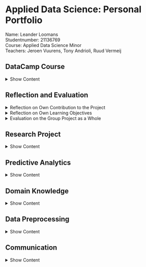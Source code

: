 # Applied Data Science: Personal Portfolio
Name: Leander Loomans <br />
Studentnumber: 21136769 <br />
Course: Applied Data Science Minor <br />
Teachers: Jeroen Vuurens, Tony Andrioli, Ruud Vermeij <br />


## DataCamp Course

<details><summary>Show Content</summary>

Overall, the DataCamp courses proved to be very useful. They accompanied the lectures by Jeroen and Tony nicely, and provided a way to bring into practice what you were taught, even if your project was not yet ready for writing code. Then, when the project entered the coding phase, it felt as if I had a head start, because I had already fooled around with lots of the machine learning functions. I have completed 100% of the courses, as can be seen below.

<details><summary>DataCamp Completion</summary>
  
![Image 1](https://github.com/LeanderLoomans/AppliedDataScience_PersonalPortfolio/blob/main/images/DataCamp0.png)
  
![Image 2](https://github.com/LeanderLoomans/AppliedDataScience_PersonalPortfolio/blob/main/images/DataCamp1.png)
  
</details>

It should be noted that I was familliar with Python before starting this minor, as it was taught during one of the classes in the first year of my major Software Engineering.

</details>
  
## Reflection and Evaluation

<details><summary>Reflection on Own Contribution to the Project</summary>

#### Situation
At the beginning of the minor, I chose to be part of the Dialogue team, along with 5 other students. I chose this project, because the detection of social interaction seemed like an incredibly interesting and versatile subject, that could also be deployed in many other situations than just in the context of the Smart Teddy project. I never regretted my decision for a second, also because I had a great group to work with. I thought the lectures by Jeroen and Tony were very useful and always relevant to our current objectives in the project. We used Scrum with two week sprints and daily stand-ups to guide our process to the right direction, which was always a nice support to have. 

#### Task
The first few weeks we divided ourselves into groups with different objectives. Me and Olaf had to get familiar with machine learning algorithms and the processing of sound in a way that a model could learn information from it. These first step laid a great base for the rest of our work. I ended up becoming the ‘expert’ on the dataprocessing aspect of the project, but cooperated a lot with Olaf on this. Vice versa, his specialty was configuring our neural networks, but while cooperating I got to give a lot of input there as well. At the end of the project, the whole group became more focussed on the research paper, so that also became my main focus. 

#### Action
For the dataset provision for the neural networks, I started by looking for existing datasets. The way I researched this, besides just searching on Google and Kaggle, was to look into the research that described similar projects to our own, and see what datasets they used. Next, I had to process this data into something that the network could easily understand. This was initially spectrograms, but later I decided to try using MFCCs instead. This made our accuracy score jump up quite a bit, around 10%, so we were all very happy with that decision. 
At one point we also switched from using generated images to using the raw MFCC data, following critical questions during one of the external presentations. We used images because we had initially misunderstood what Jeroen and Tony tried to explain to us, and I had had my doubts about this ‘back and forth’ translating of the data, but didn’t share this with the group because we did get promising results from the networks. I later regretted not sharing my thoughts, because then we might have gotten better results earlier.

#### Result
The results of my work are Jupyter Notebooks which generate datasets from audio, to train our two neural networks with and to test our final product on. I am pleased with these generator-algorithms. They are written to be very flexible and can be adjusted to produce different kinds of datasets, often by adjusting just a couple of global variables or changing out a single line of code. I also optimized my dataset generators to be as fast as I could get them. An example of this is The [Speaker Combi Generator](https://github.com/LeanderLoomans/AppliedDataScience_PersonalPortfolio/blob/main/code/SpeakerCombiGeneratorEnhanced.ipynb), which first took hours to run, and after optimization only took seconds. This enabled us to switch back and forth rapidly between generating and training, allowing us to make quick adjustments and learn about what worked and what didn’t. I tried to put in comments to clarify the inner workings for the others, but I could definitely have documented my code better, so that’s something I want to improve in the future.

#### Reflection
I think I was able to provide a valuable contribution to my team. Overall, I was very active in the devising and discussing of ideas, making plans, dividing tasks and working on our results. As mentioned above, there are some things I would like to improve myself in. If I have doubts, I shouldn’t keep them for myself. Also, I should keep others more informed of my work. I think my team always knew what I was working on, in part thanks to the scrum board. But I doubt anyone else can describe in detail how the dataset generators work. On the other hand, software engineering wasn’t really part of the learning objectives of this minor anyway. Something I think I did do well, was providing a positive mental attitude in the group. I always actively tried to keep the mood up and diffusing tense situations with a joke. I was always able to get the rest to go along with it, so we ended up having a great time during this minor.
  
</details>

<details><summary>Reflection on Own Learning Objectives</summary>
  
#### Situation
What I wanted out of this minor, primarily, was to learn how to make predictive models. I had no prior knowledge or experience with machine learning, and hardly any experience with data science as a whole. The only experience I had was plotting some graphs in python in my first year of Software Engineering. However, I was aware of the possibilities of machine learning. I had seen what is possible on the news and on the internet, and I liked that so much that I wanted to be able to do all those awesome things for myself. 

#### Task
At the beginning of the minor I set some goals for myself. I made a list of what I wanted to learn over the course of this minor. First of all, I wanted to learn how to create functioning machine learning models. Second, I wanted to learn how to select and process data for these models to train on. Third, I wanted to gain experience in performing a good research and writing a paper. Fourth and finally, I wanted to gain experience in working for a project that was bigger than my study. 

#### Action
The way I wanted to achieve my first and second learning objectives, was by taking tasks upon myself that involved me in writing code. I did this by assigning my name to those tasks on the scrum board. My third learning objective, I worked on by studying lots of other research that was about similar projects to our own. This, together with the workshop by Tony and feedback from him and Jeroen, taught me a lot. For my fourth learning objective I tried my best to be proactive during the meetings with Hani, our problem owner. I often proposed to my team to prepare together for the meeting by writing down all the questions that we had, and topics that we wanted to discuss with him. This helped us a lot in the way we presented our selves from a professional point of view.

#### Result
I created a couple of machine learning models myself: in the first few weeks I made a model that was able to, to a certain degree, predict which character said a quote in South Park. Later, during the hackathon, I created a random forest classifier which had the best results of our group, and would have been the second best of the whole class if I had gotten around to using the right dataset to test on. Furthermore, I even have a good grasp of how neural networks function and how to create/tweak them, from working together with Olaf on our convolutional neural networks. For my last learning objective, at the time of writing this evaluation we haven’t given our final presentation for Hani yet so I have no feedback from him as result. However, the result that I do have is that I experienced how motivating it is to work on something bigger than yourself. Because of that motivation, I pushed myself to perform better than just aiming for a passing grade, because our project actually matters. This was a very nice feeling to have while working on the project. 

#### Reflection
Having improved in all my learning objectives, I feel very good about my progress in this project. Not only did I learn new skills about the set objectives, there were also fields I gained knowledge in that I could not have foreseen, like how audiodata is stored or what an MFCC is and how they are made, which I am very pleased with. Now that I know how much more there is to learn, I really want to continue improving myself in the field of machine learning after this minor.

</details>

<details><summary>Evaluation on the Group Project as a Whole</summary>
  
#### Situation
My fellow students have many different backgrounds and skillsets. From the first day there were great vibes in the team. Since Björn is from Sweden, we spoke English most of the time. This didn’t bother anyone. If anything it made things a bit easier, since most of the terminology of the subject matter was in English anyway. Everyone was motivated to deliver a good result and was prepared to put in the work for it. I always felt like I could trust people to keep their word. Honestly, I could not have asked for a better team.

#### Task
One of the things we had to figure out in this team, was how to make use of everyone’s unique skills. For the software engineers this was pretty straightforward, but for the others, we had to figure it out as we went along, which we certainly did. To give an example, Olaf’s major is electrical engineering. But we were able to greatly benefit from his knowledge, because he had experience with analyzing and processing audio signals. He was able to explain to us what we needed to know, so the rest of us could get started. Likewise, everyone was able to bring a unique value to the table.

#### Action
The way we kept our group project organized, was with the help of scrum. We used a scrum board to keep track of what everyone was working on, and held daily stand-ups to share what we learned or ask for advise on how to move forward. Also, to keep everyone on the same page with regard to our views on the bigger picture of course. Finally, to give each other feedback on the process and our functioning as a team in general, we held a retrospective at the end of each sprint. These were always useful, and everyone participated seriously. We had a rule that you have to say at least one point of improvement because otherwise someone might feel awkward critiquing somebody they hardly know. This worked very well. Feedback was always given respectfully and received with dignity, as should be the case in a healthy work environment.

#### Result
I have participated in many group projects during my study, and I have to say things rarely go as smoothly as they did within our group. Communication was great, there were no heavy discussions, or in fact any negative energy in the group at all. Also, everyone was very motivated to finish their tasks, and to help others finish theirs. Without having received any results from our paper or individual test scores, I would say everybody also got to work on their learning objectives. All of us working until late in the evening on our research paper, giving feedback on each other’s writing and proof reading over and over again was another example of our great team spirit.

#### Reflection
Participating in Team Dialogue was a great experience. There was a good balance between being productive and getting things done, bonding over lunch, exchanging cultural differences and similarities with our pet Swede, and the mandatory things like (bi-)weekly meetings, lectures and workshops. Our amazing results are definitely derivative from our positive mental attitude and collective motivation. We are even going to try to get our paper published, which would be out of the question had everyone not put so much effort into it.
  
</details>

## Research Project

<details><summary>Show Content</summary>
  
### Task Definition
I was part of Team Dialogue during this minor. Team Dialogue is part of Smart Teddy, an innovative project of The Hague University of Applied Sciences. Its goal is to apply data science to improve the quality of life of dementia patients, by enabling them to stay in their own homes for longer. The Smart Teddy is equipped with sensors, among others a microphone, to monitor the patient and their condition. Algorithms will analyze the gathered data and send the results to a dashboard, where a healthcare professional can easily make an estimation of many patients’ conditions efficiently, reducing the pressure of the volunteers and the care system. When implemented correctly, all this will enable the dementia patients to live at home for longer, thus improving their quality of life. The subjects that will be monitored include presence of emotion, eating patterns and social interaction. Team Dialogue was tasked to find a solution for the latter. Specifically, our group tried to analyze audio signals to try and detect the presence of conversations. Together we formulated our assignment into one research question: "How can data science techniques detect if there is a conversation between at least two people by analyzing audio files?"

### Evaluation
On the whole, I believe that our group did very well. None of us had much (if any) experience with machine learning, and some of us had never even coded a program. I do wish, however, that I could restart the project with my current knowledge. I feel like I could do so much more now, and work so much faster than we did in the first weeks of the project. I also still have many ideas I would have liked to try, to further improve upon what we have. Improvements such as: changing the way we load data into the model, so that we can train on much bigger datasets. Or adding a third model to our final product, that can filter out noise from radio, tv or other sources that can be mistaken for speech. We could have improved our two existing models (detecting speech and comparing speakers) further, for example by adding more unique speakers to avoid overfitting on certain voices. I would have also liked to put more work into the combination of the models. Right now, the output is a percentage of speech present (by the first model) and how often the speaker changes (by the second model). But the second model can hypothetically also be used to give an estimation of how many unique speakers are in the audio, just by writing smarter code that compares more audio fragments than just two consecutive ones. Sadly though, there just wasn’t enough time. The fact that the best ideas came later in the project only shows that I learned so much, that I made a huge improvement over the course of this minor and that I learned many new skills, so I’m certainly happy with that.

### Conclusions
The results we ultimately got on both our models are actually very impressive, especially for a group of first time data scientists. The first model (detecting speech in one MFCC) got an accuracy of 0.89, and the second model (detecting if two MFCCs are the same or different speakers) got an accuracy of 0.94. Both datasets were balanced 50/50 between <i>true</i> and <i>false</i> samples, so those scores really do mean that the models work. The chance of getting those scores with blind guesses is less than 0.000000000000013%. The confusion matrices for both models are shown below. 
  
<details><summary>Confusion Matrices</summary>
  
![Image 3](https://github.com/LeanderLoomans/AppliedDataScience_PersonalPortfolio/blob/main/images/confusion_matrix_voice_detection.png)
  
![Image 4](https://github.com/LeanderLoomans/AppliedDataScience_PersonalPortfolio/blob/main/images/confusion_matrix_voice_comparison.png)
  
</details>

When the two models are combined into the final product, the accuracies for the first and the second model are 0.88 and 0.85 respectively. With these results, we can give an answer to our research question, "How can data science techniques detect if there is a conversation between at least two people by analyzing audio files?". We got our results by training two CNNs, using one MFCC per 0.5 second of audio as input. For the final product, the audio to be analyzed is first split into 0.5 second fragments. Then, each fragment is converted to an MFCC. These are given to the first model to determine if there is speech present. If yes, it is passed on to the next model and compared to the previous MFCC. The second model then decides if the two MFCCs are by the same or a different speaker. This way the program will always work, no matter how many speakers there are, since it was never trained on a specific amount if unique speakers. With the outputs from the two models, the chances of a conversation present can be estimated.

  
### Planning
At the beginning of the minor, we decided to use SCRUM for our planning. A sprint lasted 2 weeks, with daily stand-ups and a retrospective at the end. We put our planning on a scrum board on Taiga at the beginning of each sprint. This was done by the scrum master. We decided that everyone had to have some experience with planning, so each week someone else got to play the role of scrum master. It was my turn during the second sprint. I added the user stories to the scrum board and to each user story, a certain amount of points were assigned based on the amount of time it would take to complete. This allowed us to view our progress in the burn chart at the top of the board, and compare it to the ‘ideal completion rate’ baseline. Finally, the user stories were divided up into individual tasks that could be assigned to the group members. Everyone was responsible to keep their own tasks up to date, so that the rest of the group knew what everyone else was doing and what their progress status was. How the scrum board looked at the end of the sprint can be seen in the figures below.
  
<details><summary>Scrum Board Sprint 2</summary>

Example of the scrum board of sprint 2
![Image 5](https://github.com/LeanderLoomans/AppliedDataScience_PersonalPortfolio/blob/main/images/Scrumboard.png)
  
Example of an unfolded user story
![Image 6](https://github.com/LeanderLoomans/AppliedDataScience_PersonalPortfolio/blob/main/images/Scrumboard_Userstory.png)
  
</details>
  
</details>

## Predictive Analytics

<details><summary>Show Content</summary>

### Selecting a Model

### Configuring a Model

### Training a Model

### Evaluating a Model

### Visualizing the Outcome of a Model

</details>
  
## Domain Knowledge

<details><summary>Show Content</summary>

### Introduction of the Subject Field

### Literature Research

### Explanation of Terminology, Jargon and Definitions

</details>

## Data Preprocessing

<details><summary>Show Content</summary>

### Data Exploration
I found the three datasets that we ended up using by either searching on Google and Kaggle using keywords like ‘speech recognition’, ‘home environment’ or ‘voice activity’, or by following references to datasets in other research, similar to ours. In the case of AVA and CHIME-Home, the datasets were documented in their own papers. I used this to base my informative summaries on, which were used in our own research paper. These summaries are highlighted in the excerpt from our paper below. <br />

<details><summary>Data Summaries in Paper</summary>
  
![Image 7](https://github.com/LeanderLoomans/AppliedDataScience_PersonalPortfolio/blob/main/images/DataInfo.png)
  
</details>

The LibriSpeech dataset, we needed analyze ourselves. For the script that generates datasets for the second model, it was important that the code never tries to exceed the number of speakers or the amount of files that a speaker has. For this purpose, I made the following visualization. <br />
  
<details><summary>Data Visualization LibriSpeech</summary>
  
![Image 7](https://github.com/LeanderLoomans/AppliedDataScience_PersonalPortfolio/blob/main/images/Distribution_LibriSpeech.png)
  
</details>

### Data Cleansing
For creating the testing audio for our final product, we needed speaker audio with the speaker ID as label, mixed with non-speaker audio of a household environment. The most suitable dataset we could find was called 'CHIME-Home', which contained speech and non-speech audio fragments. However, we could not use the speech fragments, since they were not labeled with who was speaking (only if it was an adult male, adult female or child) and there was not enough variation in the speech. I then decided to use the LibriSpeech dataset (which we had already found) for speech audio, and only use the non-speech audio from CHIME-Home. This meant I had to filter out all files containing speech from the dataset, which turned out to be more difficult than expected: instead of having been sorted into folders by label, or containing the label in the filename, each file has a unique string of numbers, for which the corresponding labels were described in a CSV file (one CSV per audiofragment!). So, in order to clean this dataset, I had to write a custom python script that read every audio file, opened the corresponding CSV file, read the label inside it and copy the audiofile to a corresponding labeled folder. This resulted in a folder with only audiofiles containing environmental noises and no speech, which was exactly what we needed. To verify that the data we separated was the correct audio, besides listening to the audio, I checked if the ratio between voice and non-voice audio corresponded with the ratio of labels described in the CHIME-Home documentation, which it did.

[The script can be found here](https://github.com/LeanderLoomans/AppliedDataScience_PersonalPortfolio/blob/main/code/Chime-Home%20Dataset%20Separator.ipynb)

### Data Preparation
The dataset for our second model has to predict whether two speech audio fragments are by the same speaker or by a different speaker. I wrote a script that generates a custom dataset based on the LibriSpeech dataset. The audio files from this set are all in one folder, and have the speaker ID in the filename. The script first allows the user to set two parameters: the amount of different speakers you want to include in the dataset (with a maximum of 251, which is the amount of speaker IDs in the dataset), and how many combinations you want to generate for each speaker. For example, when this is set to 10 combinations, the script will generate 10 combination samples where one speaker is paired with themselves, plus 10 combinations where the speaker is paired with random samples by 10 other speakers. The script separates the audio into 0.5 second fragments: the interval we chose for the model to analyze. This audio fragment is resampled to 44.1kHz to ensure homogeneity over all audio used. It then creates an MFCC of 40x44 for each audio fragment. The script also keeps track of what the labels should be: <i>true</i> for combinations from the same speaker and <i>false</i> for combinations by different speakers. The output is three .npy files: a list of MFCCs by the first audio fragment of the combinations, the MFCCs of the second fragment in the combination, and a list of all corresponding labels. 

[The script can be found here](https://github.com/LeanderLoomans/AppliedDataScience_PersonalPortfolio/blob/main/code/SpeakerCombiGeneratorEnhanced.ipynb)

### Data Explanation
For our research paper, we needed to describe all of the datasets that our models use: AVA-Speech, CHIME-Home and LibriSpeech. I wrote these sections in the ‘Dataset’ and ‘Testing Datasets’ subsections in Methods. These bullet point descriptions (and TABLE I) serve as a quick overview for readers to see what we look for in a dataset for this project, as well as ensuring that, should our research be repeated, the same datasets are used in the same composition we did.


### Data Visualization
A good eample of data visualization is a script I wrote about the AVA-Speech dataset. The code uses the same methods to create MFCCs per 0.5 second of resampled audio, as was used in every code to make the datasets. A random MFCC is visualized, along with a generated pie-chart showing the ratios between labels: ‘NO_SPEECH, CLEAN_SPEECH, SPEECH_WITH_NOISE, SPEECH_WITH_MUSIC’. These visualizations proved to be very useful for verification that the process went right, balancing the datasets in our favour, and to tailor the first layer of each of the networks to accept the input shape (40x44) without error.

[The script can be found here](https://github.com/LeanderLoomans/AppliedDataScience_PersonalPortfolio/blob/main/code/DataVisualisation.ipynb)

</details>

## Communication

<details><summary>Show Content</summary>

### Presentations
I prepared and presented for internal presentations on [20/09/2021](https://docs.google.com/presentation/d/1_keYMeNEbK_fAQeNPD3XL43IEjjmxnUrA34O2uwElBM/edit?usp=sharing), [11/10/2021](https://docs.google.com/presentation/d/1kMJasKvAMTAsOC0VdpSAt23xNqxIQ201jdoMdJYYSj8/edit?usp=sharing) and [22/11/2021](https://docs.google.com/presentation/d/1CkHC8wt1oXxLab80V8DGILgZA2loFwMduMZKvBJb8Zg/edit#slide=id.p). This was always together with one other group member, except for the first presentation, which we did with the whole group. I also helped prepare and give the external presentation on [08/10/2021](https://docs.google.com/presentation/d/1WzA2z_zZoB8E06DbU7IOXA3dTB0pueHfBE-lGYLRYFo/edit#slide=id.g6c52a2e8d8_0_177).

### Writing Paper
I started contributing a bit later on the research paper than some of my other group members. There was a moment, a week before Christmas, where we decided to stop trying to improve our product and we all should focus on the paper. Up until then I had only weighed in on the decision making. When I started writing, there was already a clearly defined structure for the document. However, once I did start writing, I wrote a lot of the text in the final version. I wrote the <i>Dataset</i>, <i>Testing Dataset</i>, <i>Data Preparation</i> and <i>Neural Networks</i> sections in <i>Methods</i>. I also wrote the second paragraph of <i>Results</i>, and the last three paragraphs of <i>Recommendation</i>. This comes down to 975 words, which is 23% of the total of 4212 words. This is more than the 1/6 average, since everyone from Team Dialogue participated in writing the paper. <br />
Besides writing, I also gave detailed feedback to all other sections in the paper multiple times, and often joined in on discussions and decision making moments countless other times. In conclusion, I contributed above average to the final version of the paper. However, since some of my group members had started on the paper structure way before the rest joined, they have spent more time on it than I have in total.

[The entire paper can be found here](https://github.com/LeanderLoomans/AppliedDataScience_PersonalPortfolio/blob/main/docs/AppliedDataScience_Paper_V1.pdf)

</details>
